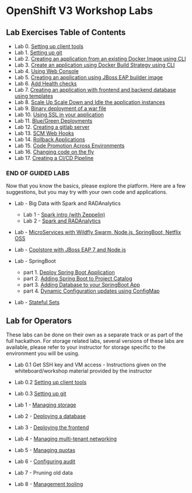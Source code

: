 # OpenShift V3 Workshop Labs

## Lab Exercises Table of Contents
* Lab 0. [Setting up client tools](0_Setting_up_client_tools.md)
* Lab 1. [Setting up git](0_Setting_up_git.md)
* Lab 2. [Creating an application from an existing Docker Image using CLI](1_Create_App_From_a_Docker_Image.md)
* Lab 3. [Create an application using Docker Build Strategy using CLI](2_Create_App_Using_Docker_Build.md)
* Lab 4. [Using Web Console](3_Using_Web_Console.md)
* Lab 5. [Creating an application using JBoss EAP builder image](4_Creating_an_application_using_JBoss_EAP_builder_image.md)
* Lab 6. [Add Health checks](HealthCheck.md)  
* Lab 7. [Creating an application with frontend and backend database using templates](5_Using_templates.md)
* Lab 8. [Scale Up Scale Down and Idle the application instances](6_Scale_up_and_Scale_down_the_application_instances.md)
* Lab 9. [Binary deployment of a war file](7_Binary_Deployment_of_a_war_file.md)
* Lab 10. [Using SSL in your application](8_Using_SSL_In_your_Application.md)
* Lab 11. [Blue/Green Deployments](9_Blue_Green_Deployments.md)
* Lab 12. [Creating a gitlab server](GitLab.md)
* Lab 13. [SCM Web Hooks](10_SCM_Web_Hooks.md)
* Lab 14. [Rollback Applications](11_Rollback_Applications.md)
* Lab 15. [Code Promotion Across Environments](12_Code_Promotion_Across_Environments.md)
* Lab 16. [Changing code on the fly](18_Changing_code_on_the_fly.md)
* Lab 17. [Creating a CI/CD Pipeline](19._Creating_a_Pipeline.md)
### END OF GUIDED LABS
Now that you know the basics, please explore the platform. Here are a few suggestions, but you may try with your own code and applications.


* Lab - Big Data with Spark and RADAnalytics
   * Lab 1 - [Spark intro (with Zeppelin)](xtra1_Spark-intro.md)
   * Lab 2 - [Spark and RADAnalytics](xtra2_Spark-radanalytics.md)

* Lab - [MicroServices with Wildfly Swarm, Node.js, SpringBoot, Netflix OSS](https://cdn.rawgit.com/redhat-helloworld-msa/helloworld-msa/master/readme.html#_create_a_project)

* Lab - [Coolstore with JBoss EAP 7 and Node.js](https://github.com/jbossdemocentral/coolstore-microservice)

* Lab - SpringBoot     
    * part 1. [Deploy Spring Boot Application](14_Deploy_a_Spring_Boot_Application.md)
    * part 2. [Adding Spring Boot to Project Catalog](15_Adding_Spring_Boot_S2I_Image_to_the_Project_Catalog.md)
    * part 3. [Adding Database to your SpringBoot App](16_Adding_database_to_your_Spring_Boot_Application.md)
    * part 4. [Dynamic Configuration updates using ConfigMap](17_Dynamic_Configuration_Updates_using_ConfigMap.md)

* Lab - [Stateful Sets](xtra3_Stateful-sets.md)

<a name="ops"></a>
## Lab for Operators
These labs can be done on their own as a separate track or as part of the full hackathon. For storage related labs, several versions of these labs are available, please refer to your instructor for storage specific to the environment you will be using.
* Lab 0.1 Get SSH key and VM access - Instructions given on the whiteboard/workshop material provided by the instructor
* Lab 0.2 [Setting up client tools](0_Setting_up_client_tools.md)
* Lab 0.3 [Setting up git](0_Setting_up_git.md)


* Lab 1 - [Managing storage](ops1-storage.md)
* Lab 2 - [Deploying a database](ops2-database.md)
* Lab 3 - [Deploying the frontend](ops3-frontend.md)
* Lab 4 - [Managing multi-tenant networking](ops4-multitenant.md)
* Lab 5 - [Managing quotas](ops-quota.md)
* Lab 6 - [Configuring audit](ops-audit.md)
* Lab 7 - Pruning old data
* Lab 8 - [Management tooling](ops-management.md)
